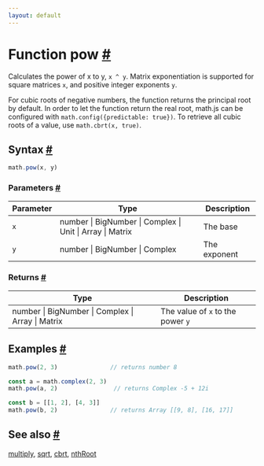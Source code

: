 ```yaml
---
layout: default
---
```


<!-- Note: This file is automatically generated from source code comments. Changes made in this file will be overridden. -->

<h1 id="function-pow">Function pow <a href="#function-pow" title="Permalink">#</a></h1>

Calculates the power of x to y, `x ^ y`.
Matrix exponentiation is supported for square matrices `x`, and positive
integer exponents `y`.

For cubic roots of negative numbers, the function returns the principal
root by default. In order to let the function return the real root,
math.js can be configured with `math.config({predictable: true})`.
To retrieve all cubic roots of a value, use `math.cbrt(x, true)`.


<h2 id="syntax">Syntax <a href="#syntax" title="Permalink">#</a></h2>

```js
math.pow(x, y)
```

<h3 id="parameters">Parameters <a href="#parameters" title="Permalink">#</a></h3>

Parameter | Type | Description
--------- | ---- | -----------
`x` | number &#124; BigNumber &#124; Complex &#124; Unit &#124; Array &#124; Matrix | The base
`y` | number &#124; BigNumber &#124; Complex | The exponent

<h3 id="returns">Returns <a href="#returns" title="Permalink">#</a></h3>

Type | Description
---- | -----------
number &#124; BigNumber &#124; Complex &#124; Array &#124; Matrix | The value of `x` to the power `y`


<h2 id="examples">Examples <a href="#examples" title="Permalink">#</a></h2>

```js
math.pow(2, 3)               // returns number 8

const a = math.complex(2, 3)
math.pow(a, 2)                // returns Complex -5 + 12i

const b = [[1, 2], [4, 3]]
math.pow(b, 2)               // returns Array [[9, 8], [16, 17]]
```


<h2 id="see-also">See also <a href="#see-also" title="Permalink">#</a></h2>

[multiply](multiply.html),
[sqrt](sqrt.html),
[cbrt](cbrt.html),
[nthRoot](nthRoot.html)

